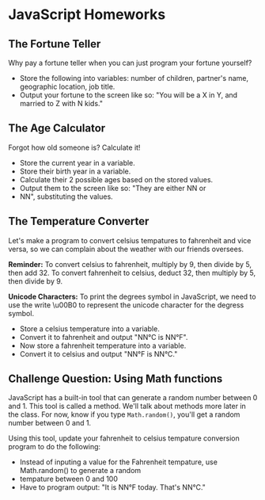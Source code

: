 # JavaScript Homeworks

## The Fortune Teller

Why pay a fortune teller when you can just program your fortune yourself?

- Store the following into variables: number of children, partner's name, geographic location, job title.
- Output your fortune to the screen like so: "You will be a X in Y, and married to Z with N kids."

## The Age Calculator

Forgot how old someone is? Calculate it!

- Store the current year in a variable.
- Store their birth year in a variable.
- Calculate their 2 possible ages based on the stored values.
- Output them to the screen like so: "They are either NN or
- NN", substituting the values.

## The Temperature Converter

Let's make a program to convert celsius tempatures to fahrenheit and vice versa, so we can complain about the weather with our friends oversees.

**Reminder:** To convert celsius to fahrenheit, multiply by 9, then divide by 5, then add 32. To convert fahrenheit to celsius, deduct 32, then multiply by 5, then divide by 9.

**Unicode Characters:** To print the degrees symbol in JavaScript, we need to use the write \u00B0 to represent the unicode character for the degress symbol.

- Store a celsius temperature into a variable.
- Convert it to fahrenheit and output "NN°C is NN°F".
- Now store a fahrenheit temperature into a variable.
- Convert it to celsius and output "NN°F is NN°C."

## Challenge Question: Using Math functions

JavaScript has a built-in tool that can generate a random number between 0 and 1. This tool is called a method. We'll talk about methods more later in the class. For now, know if you type `Math.random()`, you'll get a random number between 0 and 1.

Using this tool, update your fahrenheit to celsius tempature conversion program to do the following:

- Instead of inputing a value for the Fahrenheit tempature, use Math.random() to generate a random
- tempature between 0 and 100
- Have to program output: "It is NN°F today. That's NN°C."

